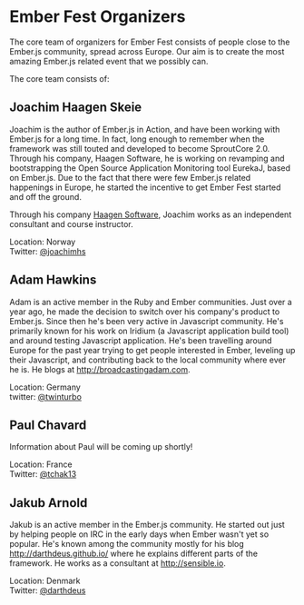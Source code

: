 Ember Fest Organizers
============================

The core team of organizers for Ember Fest consists of people close to the Ember.js community, spread across Europe. Our aim is to create the most amazing Ember.js related event that we possibly can. 

The core team consists of: 

Joachim Haagen Skeie
--------------------

Joachim is the author of Ember.js in Action, and have been working with Ember.js for a long time. In fact, long enough to remember when the framework was still touted and developed to become SproutCore 2.0. Through his company, Haagen Software, he is working on revamping and bootstrapping the Open Source Application Monitoring tool EurekaJ, based on Ember.js.  Due to the fact that there were few Ember.js related happenings in Europe, he started the incentive to get Ember Fest started and off the ground. 

Through his company <a href="http://haagen-software.no">Haagen Software</a>, Joachim works as an independent consultant and course instructor.

Location: Norway<br />
Twitter: <a href="http://www.twitter.com/joachimhs">@joachimhs</a>

Adam Hawkins
------------

Adam is an active member in the Ruby and Ember communities. Just over a year ago, he made the decision to switch over his company's product to Ember.js. Since then he's been very active in Javascript community. He's primarily known for his work on Iridium (a Javascript application build tool) and around testing Javascript application. He's been travelling around Europe for the past year trying to get people interested in Ember, leveling up their Javascript, and contributing back to the local community where ever he is. He blogs at http://broadcastingadam.com.

Location: Germany<br />
twitter: <a href="http://www.twitter.com/twinturbo">@twinturbo</a>

Paul Chavard
------------

Information about Paul will be coming up shortly!

Location: France<br />
Twitter: <a href="http://www.twitter.com/tchak13">@tchak13</a>

Jakub Arnold
------------

Jakub is an active member in the Ember.js community. He started out just by helping people on IRC in the early days when Ember wasn't yet so popular. He's known among the community mostly for his blog <a href="http://darthdeus.github.io/">http://darthdeus.github.io/</a> where he explains different parts of the framework. He works as a consultant at <a href="http://sensible.io">http://sensible.io</a>.

Location: Denmark<br />
Twitter: <a href="http://www.twitter.com/tchak13">@darthdeus</a>